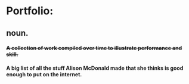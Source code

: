 # Portfolio:
## noun.
#### ~~A collection of work compiled over time to illustrate performance and skill.~~

#### A big list of all the stuff **Alison McDonald** made that she thinks is good enough to put on the internet. 